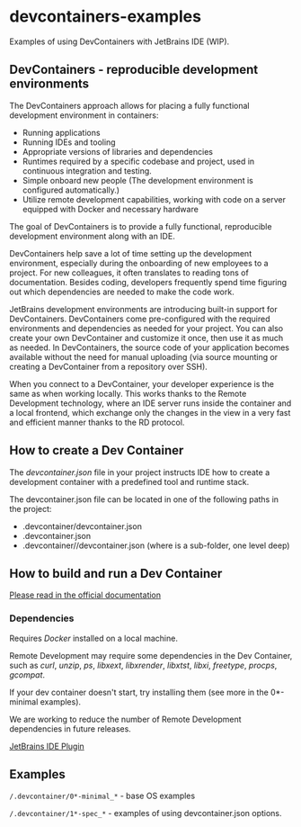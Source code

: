 # devcontainers-examples
Examples of using DevContainers with JetBrains IDE (WIP).

## DevContainers - reproducible development environments
The DevContainers approach allows for placing a fully functional development environment in containers:
- Running applications
- Running IDEs and tooling
- Appropriate versions of libraries and dependencies
- Runtimes required by a specific codebase and project, used in continuous integration and testing.
- Simple onboard new people (The development environment is configured automatically.)
- Utilize remote development capabilities, working with code on a server equipped with Docker and necessary hardware

The goal of DevContainers is to provide a fully functional, reproducible development environment along with an IDE.

DevContainers help save a lot of time setting up the development environment, especially during the onboarding of new employees to a project.
For new colleagues, it often translates to reading tons of documentation.
Besides coding, developers frequently spend time figuring out which dependencies are needed to make the code work.

JetBrains development environments are introducing built-in support for DevContainers.
DevContainers come pre-configured with the required environments and dependencies as needed for your project.
You can also create your own DevContainer and customize it once, then use it as much as needed.
In DevContainers, the source code of your application becomes available without the need for manual uploading
(via source mounting or creating a DevContainer from a repository over SSH).

When you connect to a DevContainer, your developer experience is the same as when working locally.
This works thanks to the Remote Development technology, where an IDE server runs inside the container and a local frontend,
which exchange only the changes in the view in a very fast and efficient manner thanks to the RD protocol.

## How to create a Dev Container
The *devcontainer.json* file in your project instructs IDE how to create a development
container with a predefined tool and runtime stack.

The devcontainer.json file can be located in one of the following paths in the project:</p>
 - .devcontainer/devcontainer.json
 - .devcontainer.json
 - .devcontainer/<folder>/devcontainer.json (where <folder> is a sub-folder, one level deep)

## How to build and run a Dev Container
[Please read in the official documentation](https://www.jetbrains.com/help/idea/connect-to-devcontainer.html#start_from_gateway)

### Dependencies
Requires *Docker* installed on a local machine.

Remote Development may require some dependencies in the Dev Container, such as *curl*, *unzip*, *ps*, *libxext*, *libxrender*, 
*libxtst*, *libxi*, *freetype*, *procps*, *gcompat*.

If your dev container doesn't start, try installing them (see more in the 0*-minimal examples). 

We are working to reduce the number of Remote Development dependencies in future releases.

[JetBrains IDE Plugin](https://plugins.jetbrains.com/plugin/21962-dev-containers)

## Examples

`/.devcontainer/0*-minimal_*` - base OS examples

`/.devcontainer/1*-spec_*` - еxamples of using devcontainer.json options.



